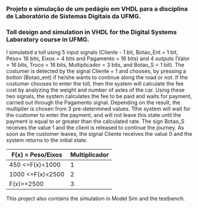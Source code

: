 
### Projeto e simulação de um pedágio em VHDL para a disciplina de Laboratório de Sistemas Digitais da UFMG.
### Toll design and simulation in VHDL for the Digital Systems Laboratory course in UFMG.

I simulated a toll using 5 input signals (Cliente - 1 bit, Botao_Ent = 1 bit, Peso= 16 bits, Eixos = 4 bits and Pagamento = 16 bits) and 4 outputs (Valor = 16 bits, Troco = 16 bits, Multiplicador = 3 bits, and Botao_S = 1 bit). The costumer is detected by the signal Cliente = 1 and chooses, by pressing a botton (Botao_ent) if he/she wants to continue along the road or not. 
If the costumer chooses to enter the toll, then the system will calculate the fee cost by analyzing the weight and number of axles of the car. Using these two signals, the system calculates the fee to be paid and waits for payment, carried out through the Pagamento signal. Depending on the result, the multiplier is chosen from 3 pre-determined values. Tthe system will wait for the customer to enter the payment, and will not leave this state until the payment is equal to or greater than the calculated rate. The sign Botao_S receives the value 1 and the client is released to continue the journey. As soon as the customer leaves, the signal Cliente receives the value 0 and the system returns to the initial state.

F(x) = Peso/Eixos    | Multiplicador
---------------------| ------
450 <=F(x)<1000      | 1
1000 <=F(x)<2500     | 2
F(x)>=2500           | 3

This project also contains the simulation in Model Sim and the testbench. 
